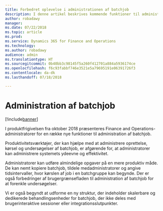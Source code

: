 ```yaml
---
title: Forbedret oplevelse i administrationen af batchjob
description: I denne artikel beskrives kommende funktioner til administration af batchjob.
author: robadawy
manager: 
ms.date: 07/22/2018
ms.topic: article
ms.prod: 
ms.service: Dynamics 365 for Finance and Operations
ms.technology: 
ms.author: robadawy
audience: admin
ms.translationtype: HT
ms.sourcegitcommit: 0b40bb3c98145f5a260f412701a884a5936174ce
ms.openlocfilehash: f6c93fabbf746e3521e5a79695191e06391726f3
ms.contentlocale: da-dk
ms.lasthandoff: 07/18/2018

---
```


# <a name="managing-batch-jobs"></a>Administration af batchjob

[!include[banner](../../includes/banner.md)]

I produktfrigivelsen fra oktober 2018 præsenteres Finance and Operations-administratorer for en række nye funktioner til administration af batchjob.

Produktivitetsværktøjer, der kan hjælpe med at administrere oprettelse, kørsel og undersøgelser af batchjob, er afgørende for, at administratorer kan administrere systemets ydeevne og effektivitet.

Administratorer kan udføre almindelige opgaver på en mere produktiv måde. De kan nemt kopiere batchjob, tildele medadministratorer og angive tidsintervaller, hvor kørslen af job i en batchgruppe kan begynde. Der er også forbedringer af brugergrænsefladen til administration af batchjob for at forenkle undersøgelser. 

Vi er også begyndt at udforme en ny struktur, der indeholder skalerbare og dedikerede behandlingsenheder for batchjob, der ikke deles med brugerinteraktive sessioner eller integrationsslutpunkter.  

<!--
### Who uses this feature
This feature is intended for system administrators and power users managing batch jobs. 
## Status
### Availability
Cloud, on-premises
### Regional availability
All regions.
-->

